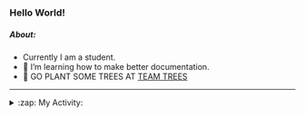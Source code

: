 ### Hello World!

##### About:
- Currently I am a student.
- 🌱 I’m learning how to make better documentation.
- 🌱 GO PLANT SOME TREES AT [TEAM TREES](https://teamtrees.org/)

---
<details>
  <summary>:zap: My Activity:</summary>
  
<!--START_SECTION:waka-->
![Code Time](http://img.shields.io/badge/Code%20Time-1%2C157%20hrs%2047%20mins-blue)

**I'm a Night 🦉** 

```text
🌞 Morning                1852 commits        ███░░░░░░░░░░░░░░░░░░░░░░   10.02 % 
🌆 Daytime                6291 commits        █████████░░░░░░░░░░░░░░░░   34.04 % 
🌃 Evening                5270 commits        ███████░░░░░░░░░░░░░░░░░░   28.52 % 
🌙 Night                  5066 commits        ███████░░░░░░░░░░░░░░░░░░   27.41 % 
```
📅 **I'm Most Productive on Wednesday** 

```text
Monday                   2632 commits        ████░░░░░░░░░░░░░░░░░░░░░   14.24 % 
Tuesday                  2521 commits        ███░░░░░░░░░░░░░░░░░░░░░░   13.64 % 
Wednesday                4310 commits        ██████░░░░░░░░░░░░░░░░░░░   23.32 % 
Thursday                 2379 commits        ███░░░░░░░░░░░░░░░░░░░░░░   12.87 % 
Friday                   1883 commits        ███░░░░░░░░░░░░░░░░░░░░░░   10.19 % 
Saturday                 1623 commits        ██░░░░░░░░░░░░░░░░░░░░░░░   08.78 % 
Sunday                   3131 commits        ████░░░░░░░░░░░░░░░░░░░░░   16.94 % 
```


📊 **This Week I Spent My Time On** 

```text
🔥 Editors: 
VS Code                  2 hrs 38 mins       █████████████████████████   100.00 % 

🐱‍💻 Projects: 
praise                   2 hrs 37 mins       █████████████████████████   99.13 % 
CSF31                    1 min               ░░░░░░░░░░░░░░░░░░░░░░░░░   00.76 % 
giveth-dapps-v2          0 secs              ░░░░░░░░░░░░░░░░░░░░░░░░░   00.11 % 
```


 Last Updated on 10/08/2023 08:10:28 UTC
<!--END_SECTION:waka-->
</details>
